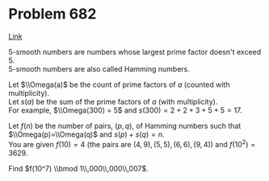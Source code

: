 # Problem 682

[Link](https://projecteuler.net/problem=682)

$5$-smooth numbers are numbers whose largest prime factor doesn't exceed $5$.  
$5$-smooth numbers are also called Hamming numbers.

Let $\\Omega(a)$ be the count of prime factors of $a$ (counted with multiplicity).  
Let $s(a)$ be the sum of the prime factors of $a$ (with multiplicity).  
For example, $\\Omega(300) = 5$ and $s(300) = 2+2+3+5+5 = 17$.

Let $f(n)$ be the number of pairs, $(p,q)$, of Hamming numbers such that $\\Omega(p)=\\Omega(q)$ and $s(p)+s(q)=n$.  
You are given $f(10)=4$ (the pairs are $(4,9),(5,5),(6,6),(9,4)$) and $f(10^2)=3629$.

Find $f(10^7) \\bmod 1\\,000\\,000\\,007$.
